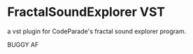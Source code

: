 # FractalSoundExplorer VST

a vst plugin for CodeParade's fractal sound explorer program.

BUGGY AF
